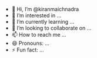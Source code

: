 - 👋 Hi, I’m @kiranmaichnadra
- 👀 I’m interested in ...
- 🌱 I’m currently learning ...
- 💞️ I’m looking to collaborate on ...
- 📫 How to reach me ...
- 😄 Pronouns: ...
- ⚡ Fun fact: ...

<!---
kiranmaichnadra/kiranmaichnadra is a ✨ special ✨ repository because its `README.md` (this file) appears on your GitHub profile.
You can click the Preview link to take a look at your changes.
--->

